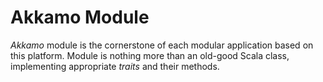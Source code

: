 # Akkamo Module

*Akkamo* module is the cornerstone of each modular application based on this platform. Module is nothing more than an old-good Scala class, implementing appropriate *traits* and their methods.
